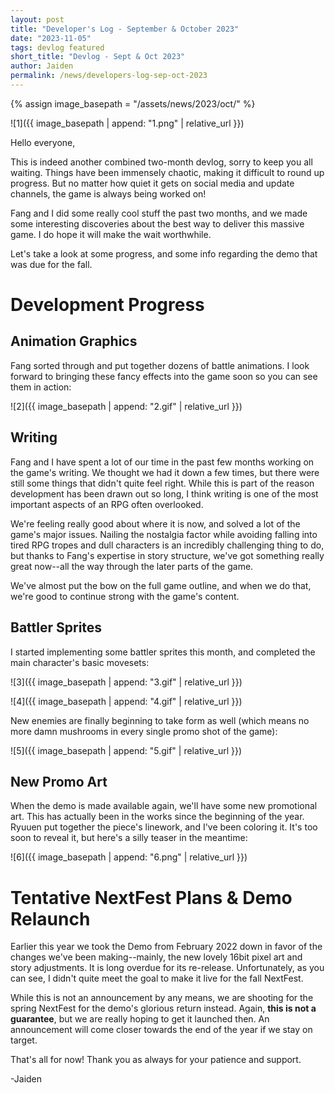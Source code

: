```yaml
---
layout: post
title: "Developer's Log - September & October 2023"
date: "2023-11-05"
tags: devlog featured
short_title: "Devlog - Sept & Oct 2023"
author: Jaiden
permalink: /news/developers-log-sep-oct-2023
---
```

{% assign image_basepath = "/assets/news/2023/oct/" %}

![1]({{ image_basepath | append: "1.png" | relative_url }})

Hello everyone,

This is indeed another combined two-month devlog, sorry to keep you all waiting. Things have been immensely chaotic, making it difficult to round up progress. But no matter how quiet it gets on social media and update channels, the game is always being worked on!

Fang and I did some really cool stuff the past two months, and we made some interesting discoveries about the best way to deliver this massive game. I do hope it will make the wait worthwhile. 

Let's take a look at some progress, and some info regarding the demo that was due for the fall.

Development Progress
===

Animation Graphics
---

Fang sorted through and put together dozens of battle animations. I look forward to bringing these fancy effects into the game soon so you can see them in action:

![2]({{ image_basepath | append: "2.gif" | relative_url }})

Writing
---

Fang and I have spent a lot of our time in the past few months working on the game's writing. We thought we had it down a few times, but there were still some things that didn't quite feel right. While this is part of the reason development has been drawn out so long, I think writing is one of the most important aspects of an RPG often overlooked.

We're feeling really good about where it is now, and solved a lot of the game's major issues. Nailing the nostalgia factor while avoiding falling into tired RPG tropes and dull characters is an incredibly challenging thing to do, but thanks to Fang's expertise in story structure, we've got something really great now--all the way through the later parts of the game.

We've almost put the bow on the full game outline, and when we do that, we're good to continue strong with the game's content. 

Battler Sprites
---

I started implementing some battler sprites this month, and completed the main character's basic movesets:

![3]({{ image_basepath | append: "3.gif" | relative_url }})

![4]({{ image_basepath | append: "4.gif" | relative_url }})

New enemies are finally beginning to take form as well (which means no more damn mushrooms in every single promo shot of the game):

![5]({{ image_basepath | append: "5.gif" | relative_url }})

New Promo Art
---

When the demo is made available again, we'll have some new promotional art. This has actually been in the works since the beginning of the year. Ryuuen put together the piece's linework, and I've been coloring it. It's too soon to reveal it, but here's a silly teaser in the meantime: 

![6]({{ image_basepath | append: "6.png" | relative_url }})


Tentative NextFest Plans & Demo Relaunch
===

Earlier this year we took the Demo from February 2022 down in favor of the changes we've been making--mainly, the new lovely 16bit pixel art and story adjustments. It is long overdue for its re-release. Unfortunately, as you can see, I didn't quite meet the goal to make it live for the fall NextFest. 

While this is not an announcement by any means, we are shooting for the spring NextFest for the demo's glorious return instead. Again, **this is not a guarantee**, but we are really hoping to get it launched then. An announcement will come closer towards the end of the year if we stay on target.

That's all for now! Thank you as always for your patience and support. 

-Jaiden